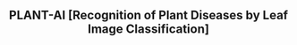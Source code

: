 <div align="center">

## PLANT-AI [Recognition of Plant Diseases by Leaf Image Classification]



 </div>

